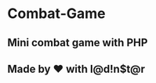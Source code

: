 # Combat-Game
Mini combat game with PHP
---------------------------------
Made by :heart: with l@d!n$t@r
---------------------------------